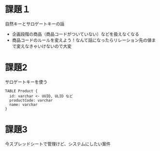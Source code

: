 # 課題１

自然キーとサロゲートキーの話

* 企画段階の商品（商品コードがついていない）などを扱えなくなる
* 商品コードのルールを変えよう！なんて話になったらリレーション先の値まで変えなきゃいけないので大変


# 課題2

サロゲートキーを使う

```
TABLE Product {
  id: varchar <- UUID, ULID など
  productCode: varchar
  name: varchar
}
```

# 課題3

今スプレッドシートで管理けど、システムにしたい案件
